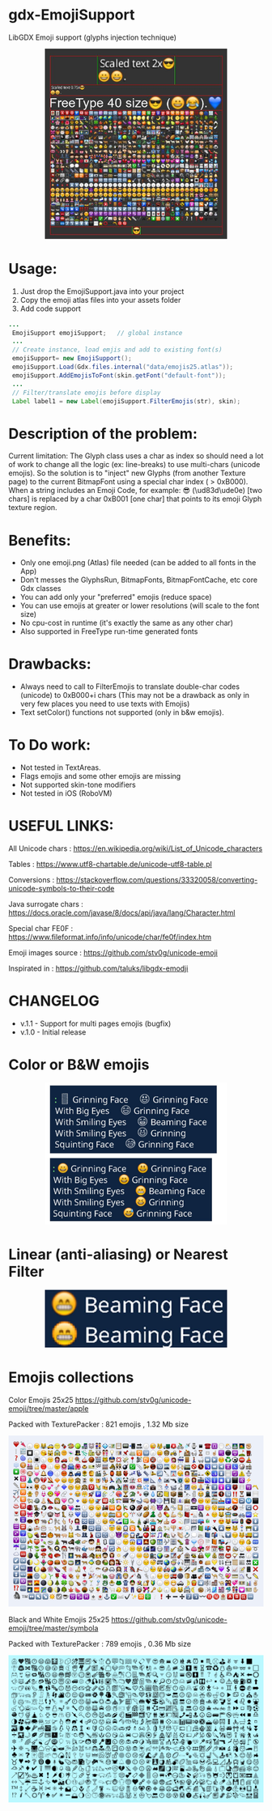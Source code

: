 # gdx-EmojiSupport
LibGDX Emoji support (glyphs injection technique)

<p align="center">
  <img src="Readme.md.Images/screen1.JPG" width="360">
</p>

# Usage:
1) Just drop the EmojiSupport.java into your project
2) Copy the emoji atlas files into your assets folder
3) Add code support
```java
...
 EmojiSupport emojiSupport;   // global instance
 ...
 // Create instance, load emjis and add to existing font(s)
 emojiSupport= new EmojiSupport();
 emojiSupport.Load(Gdx.files.internal("data/emojis25.atlas"));
 emojiSupport.AddEmojisToFont(skin.getFont("default-font"));
 ...
 // Filter/translate emojis before display
 Label label1 = new Label(emojiSupport.FilterEmojis(str), skin);
```

# Description of the problem:
Current limitation: The Glyph class uses a char as index so should need a lot of work
to change all the logic (ex: line-breaks) to use multi-chars (unicode emojis).
So the solution is to "inject" new Glyphs (from another Texture page) to the
current BitmapFont using a special char index ( > 0xB000).
When a string includes an Emoji Code, for example: 😎 (\ud83d\ude0e) [two chars]
is replaced by a char 0xB001 [one char] that points to its emoji Glyph texture region.

# Benefits:
 - Only one emoji.png (Atlas) file needed (can be added to all fonts in the App)
 - Don't messes the GlyphsRun, BitmapFonts, BitmapFontCache, etc core Gdx classes
 - You can add only your "preferred" emojis (reduce space)
 - You can use emojis at greater or lower resolutions (will scale to the font size)
 - No cpu-cost in runtime (it's exactly the same as any other char)
 - Also supported in FreeType run-time generated fonts

# Drawbacks:
 - Always need to call to FilterEmojis to translate double-char codes (unicode) to 0xB000+i chars
   (This may not be a drawback as only in very few places you need to use texts with Emojis)
 - Text setColor() functions not supported (only in b&w emojis).
 
# To Do work:
 - Not tested in TextAreas.
 - Flags emojis and some other emojis are missing
 - Not supported skin-tone modifiers
 - Not tested in iOS (RoboVM)

# USEFUL LINKS:
 All Unicode chars : https://en.wikipedia.org/wiki/List_of_Unicode_characters
 
 Tables : https://www.utf8-chartable.de/unicode-utf8-table.pl
 
 Conversions : https://stackoverflow.com/questions/33320058/converting-unicode-symbols-to-their-code
 
 Java surrogate chars : https://docs.oracle.com/javase/8/docs/api/java/lang/Character.html
 
 Special char FE0F : https://www.fileformat.info/info/unicode/char/fe0f/index.htm
 
 Emoji images source : https://github.com/stv0g/unicode-emoji
 
 Inspirated in : https://github.com/taluks/libgdx-emodji

# CHANGELOG
  - v.1.1 - Support for multi pages emojis (bugfix)
  - v.1.0 - Initial release
  
# Color or B&W emojis
<p align="center">
  <img src="Readme.md.Images/screen2.JPG"  width="360">
</p>
 
# Linear (anti-aliasing) or Nearest Filter
<p align="center">
  <img src="Readme.md.Images/screen3.JPG" width="360">
</p>

# Emojis collections
Color Emojis 25x25
https://github.com/stv0g/unicode-emoji/tree/master/apple

Packed with TexturePacker : 821 emojis , 1.32 Mb size

<p align="center">
  <img src="Readme.md.Images/screen4.PNG">
</p>

Black and White Emojis 25x25 
https://github.com/stv0g/unicode-emoji/tree/master/symbola

Packed with TexturePacker : 789 emojis , 0.36 Mb size

<p align="center">
  <img src="Readme.md.Images/screen5.PNG">
</p>

